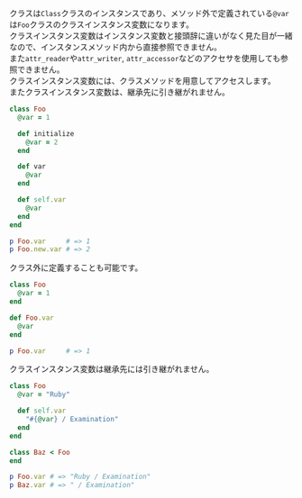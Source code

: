 クラスは`Class`クラスのインスタンスであり、メソッド外で定義されている`@var`は`Foo`クラスのクラスインスタンス変数になります。  
クラスインスタンス変数はインスタンス変数と接頭辞に違いがなく見た目が一緒なので、インスタンスメソッド内から直接参照できません。  
また`attr_reader`や`attr_writer`, `attr_accessor`などのアクセサを使用しても参照できません。  
クラスインスタンス変数には、クラスメソッドを用意してアクセスします。  
またクラスインスタンス変数は、継承先に引き継がれません。

```ruby
class Foo
  @var = 1

  def initialize
    @var = 2
  end

  def var
    @var
  end

  def self.var
    @var
  end
end

p Foo.var     # => 1
p Foo.new.var # => 2
```

クラス外に定義することも可能です。

```ruby
class Foo
  @var = 1
end

def Foo.var
  @var
end

p Foo.var     # => 1
```

クラスインスタンス変数は継承先には引き継がれません。

```ruby
class Foo
  @var = "Ruby"

  def self.var
    "#{@var} / Examination"
  end
end

class Baz < Foo
end

p Foo.var # => "Ruby / Examination"
p Baz.var # => " / Examination"
```